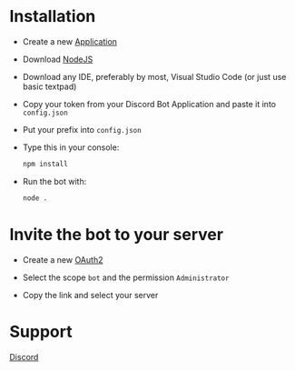 <br />

# Installation

*  Create a new [Application](https://discord.com/developers/applications)

*  Download [NodeJS](https://node.js.org)

*  Download any IDE, preferably by most, Visual Studio Code (or just use basic textpad)

*  Copy your token from your Discord Bot Application and paste it into `config.json`

*  Put your prefix into `config.json`

*  Type this in your console:
   ```sh
   npm install
   ```

*  Run the bot with:
    ```sh
    node .
    ```



# Invite the bot to your server

*  Create a new [OAuth2](https://discord.com/developers/applications/your_bot_id/oauth2)

*  Select the scope `bot` and the permission `Administrator`

*  Copy the link and select your server



# Support

[Discord](https://discord.gg/fWhXNkhQNj)
